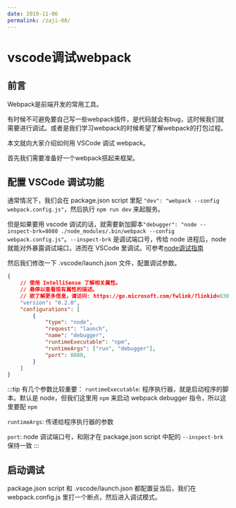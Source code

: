 ```yaml
---
date: 2019-11-06
permalink: /zaji-08/
---
```


# vscode调试webpack

## 前言
Webpack是前端开发的常用工具。

有时候不可避免要自己写一些webpack插件，是代码就会有bug，这时候我们就需要进行调试。或者是我们学习webpack的时候希望了解webpack的打包过程。

本文就向大家介绍如何用 VSCode 调试 webpack。

首先我们需要准备好一个webpack搭起来框架。

## 配置 VSCode 调试功能

通常情况下，我们会在 package.json script 里配 `"dev": "webpack --config webpack.config.js"`，然后执行 `npm run dev` 来起服务。

但是如果要用 vscode 调试的话，就需要新加脚本`"debugger": "node --inspect-brk=8080 ./node_modules/.bin/webpack --config webpack.config.js"`。`--inspect-brk` 是调试端口号，传给 node 进程后，node 就能对外暴露调试端口，进而在 VSCode 里调试。可参考[node调试指南](https://nodejs.org/zh-cn/docs/guides/debugging-getting-started/)

然后我们修改一下 .vscode/launch.json 文件，配置调试参数。
```json
{
    // 使用 IntelliSense 了解相关属性。
    // 悬停以查看现有属性的描述。
    // 欲了解更多信息，请访问: https://go.microsoft.com/fwlink/?linkid=830387
    "version": "0.2.0",
    "configurations": [
        {
            "type": "node",
            "request": "launch",
            "name": "debugger",
            "runtimeExecutable": "npm",
            "runtimeArgs": ["run", "debugger"],
            "port": 8080,
        }
    ]
}
```
:::tip 有几个参数比较重要：
`runtimeExecutable`: 程序执行器，就是启动程序的脚本。默认是 node，但我们这里用 `npm` 来启动 webpack debugger 指令，所以这里要配 `npm`

`runtimeArgs`: 传递给程序执行器的参数

`port`: node 调试端口号，和刚才在 package.json script 中配的 `--inspect-brk` 保持一致
:::

## 启动调试
package.json script 和 .vscode/launch.json 都配置妥当后，我们在 webpack.config.js 里打一个断点，然后进入调试模式。
<img :src="$withBase('/img/zaji/08-1.png')">